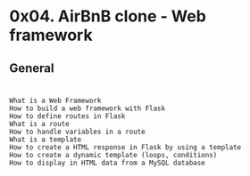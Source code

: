 # 0x04. AirBnB clone - Web framework
## General
#
	What is a Web Framework
	How to build a web framework with Flask
	How to define routes in Flask
	What is a route
	How to handle variables in a route
	What is a template
	How to create a HTML response in Flask by using a template
	How to create a dynamic template (loops, conditions)
	How to display in HTML data from a MySQL database
